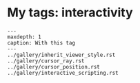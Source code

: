 # My tags: interactivity

```{toctree}
---
maxdepth: 1
caption: With this tag
---
../gallery/inherit_viewer_style.rst
../gallery/cursor_ray.rst
../gallery/cursor_position.rst
../gallery/interactive_scripting.rst
```
